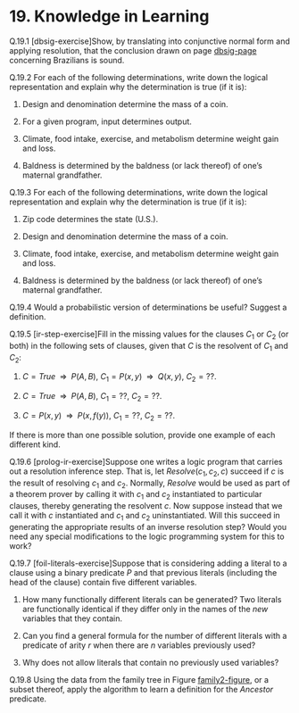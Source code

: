 
# 19. Knowledge in Learning

Q.19.1 \[dbsig-exercise\]Show, by translating into conjunctive normal form and
applying resolution, that the conclusion drawn on page [dbsig-page](#/)
concerning Brazilians is sound.

Q.19.2 For each of the following determinations, write down the logical
representation and explain why the determination is true (if it is):

1.  Design and denomination determine the mass of a coin.

2.  For a given program, input determines output.

3.  Climate, food intake, exercise, and metabolism determine weight gain
    and loss.

4.  Baldness is determined by the baldness (or lack thereof) of one’s
    maternal grandfather.

Q.19.3 For each of the following determinations, write down the logical
representation and explain why the determination is true (if it is):

1.  Zip code determines the state (U.S.).

2.  Design and denomination determine the mass of a coin.

3.  Climate, food intake, exercise, and metabolism determine weight gain
    and loss.

4.  Baldness is determined by the baldness (or lack thereof) of one’s
    maternal grandfather.

Q.19.4 Would a probabilistic version of determinations be useful? Suggest a
definition.

Q.19.5 \[ir-step-exercise\]Fill in the missing values for the clauses $C_1$ or
$C_2$ (or both) in the following sets of clauses, given that $C$ is the
resolvent of $C_1$ and $C_2$:

1.  $C = {True} {\:\;{\Rightarrow}\:\;}P(A,B)$,
    $C_1 = P(x,y) {\:\;{\Rightarrow}\:\;}Q(x,y)$, $C_2
    = ??$.

2.  $C = {True} {\:\;{\Rightarrow}\:\;}P(A,B)$, $C_1 = ??$,
    $C_2 = ??$.

3.  $C = P(x,y) {\:\;{\Rightarrow}\:\;}P(x,f(y))$, $C_1 = ??$,
    $C_2 = ??$.

If there is more than one possible solution, provide one example of each
different kind.

Q.19.6 \[prolog-ir-exercise\]Suppose one writes a logic program that carries
out a resolution inference step. That is, let ${Resolve}(c_1,c_2,c)$
succeed if $c$ is the result of resolving $c_1$ and $c_2$. Normally,
${Resolve}$ would be used as part of a theorem prover by calling it
with $c_1$ and $c_2$ instantiated to particular clauses, thereby
generating the resolvent $c$. Now suppose instead that we call it with
$c$ instantiated and $c_1$ and $c_2$ uninstantiated. Will this succeed
in generating the appropriate results of an inverse resolution step?
Would you need any special modifications to the logic programming system
for this to work?

Q.19.7 \[foil-literals-exercise\]Suppose that is considering adding a literal
to a clause using a binary predicate $P$ and that previous literals
(including the head of the clause) contain five different variables.

1.  How many functionally different literals can be generated? Two
    literals are functionally identical if they differ only in the names
    of the *new* variables that they contain.

2.  Can you find a general formula for the number of different literals
    with a predicate of arity $r$ when there are $n$ variables
    previously used?

3.  Why does not allow literals that contain no previously used
    variables?

Q.19.8 Using the data from the family tree in
Figure [family2-figure](#/), or a subset thereof, apply the
algorithm to learn a definition for the ${Ancestor}$ predicate.


